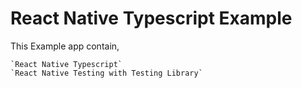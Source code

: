 # React Native Typescript Example

This Example app contain,

    `React Native Typescript`
    `React Native Testing with Testing Library`
